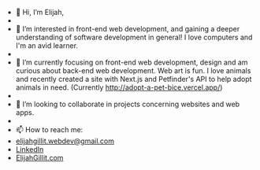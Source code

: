 - 👋 Hi, I’m Elijah,
- 
- 👀 I’m interested in front-end web development, and gaining a deeper understanding of software development in general! I love computers and I'm an avid learner.
- 
- 🌱 I’m currently focusing on front-end web development, design and am curious about back-end web development. Web art is fun. I love animals and recently created a site with Next.js and Petfinder's API to help adopt animals in need. (Currently http://adopt-a-pet-bice.vercel.app/)
- 
- 💞️ I’m looking to collaborate in projects concerning websites and web apps.
- 
- 📫 How to reach me: 
-   elijahgillit.webdev@gmail.com 
-   [LinkedIn](https://www.linkedin.com/in/elijah-gillit-0b91b6245/)
-   [ElijahGillit.com](http://elijahgillit.com/)
